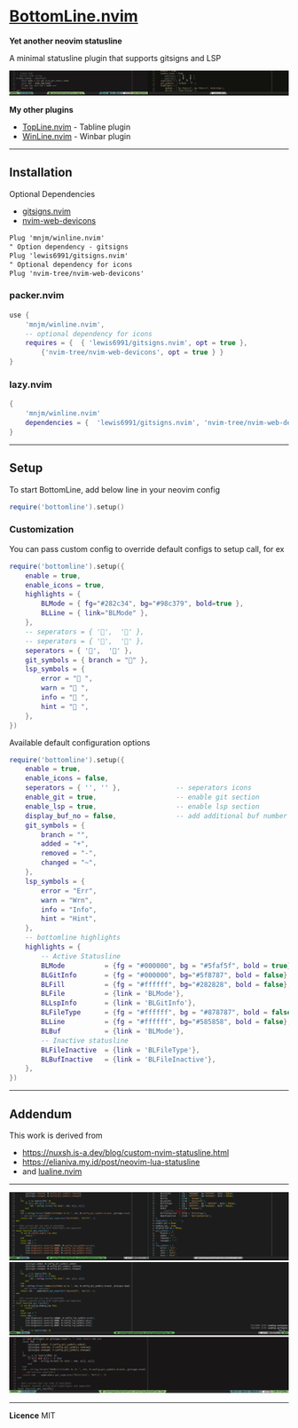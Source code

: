 # [BottomLine.nvim](https://github.com/mnjm/bottomline.nvim)
**Yet another neovim statusline**

A minimal statusline plugin that supports gitsigns and LSP

![Demo image](https://github.com/mnjm/github-media-repo/blob/main/bottomline.nvim/ss.png?raw=true)

**My other plugins**
- [TopLine.nvim](https://github.com/mnjm/topline.nvim) - Tabline plugin
- [WinLine.nvim](https://github.com/mnjm/winline.nvim) - Winbar plugin
***
## Installation

Optional Dependencies
- [gitsigns.nvim](https://github.com/lewis6991/gitsigns.nvim)
- [nvim-web-devicons](https://github.com/nvim-tree/nvim-web-devicons)

```vim
Plug 'mnjm/winline.nvim'
" Option dependency - gitsigns
Plug 'lewis6991/gitsigns.nvim'
" Optional dependency for icons
Plug 'nvim-tree/nvim-web-devicons'
```
### packer.nvim
```lua
use {
    'mnjm/winline.nvim',
    -- optional dependency for icons 
    requires = {  { 'lewis6991/gitsigns.nvim', opt = true },
        {'nvim-tree/nvim-web-devicons', opt = true } }
}
```
### lazy.nvim
```lua
{
    'mnjm/winline.nvim'
    dependencies = {  'lewis6991/gitsigns.nvim', 'nvim-tree/nvim-web-devicons' }
}
```
***
## Setup
To start BottomLine, add below line in your neovim config
```lua
require('bottomline').setup()
```
### Customization
You can pass custom config to override default configs to setup call, for ex
```lua
require('bottomline').setup({
    enable = true,
    enable_icons = true,
    highlights = {
        BLMode = { fg="#282c34", bg="#98c379", bold=true },
        BLLine = { link="BLMode" },
    },
    -- seperators = { '',  '' },
    -- seperators = { '',  '' },
    seperators = { '',  '' },
    git_symbols = { branch = "" },
    lsp_symbols = {
        error = " ",
        warn = " ",
        info = " ",
        hint = " ",
    },
})
```
Available default configuration options
```lua
require('bottomline').setup({
    enable = true,
    enable_icons = false,
    seperators = { '', '' },              -- seperators icons
    enable_git = true,                    -- enable git section
    enable_lsp = true,                    -- enable lsp section
    display_buf_no = false,               -- add additional buf number section at the end of statusline
    git_symbols = {
        branch = "",
        added = "+",
        removed = "-",
        changed = "~",
    },
    lsp_symbols = {
        error = "Err",
        warn = "Wrn",
        info = "Info",
        hint = "Hint",
    },
    -- bottomline highlights
    highlights = {
        -- Active Statusline
        BLMode          = {fg = "#000000", bg = "#5faf5f", bold = true},
        BLGitInfo       = {fg = "#000000", bg="#5f8787", bold = false},
        BLFill          = {fg = "#ffffff", bg="#282828", bold = false},
        BLFile          = {link = 'BLMode'},
        BLLspInfo       = {link = 'BLGitInfo'},
        BLFileType      = {fg = "#ffffff", bg = "#878787", bold = false},
        BLLine          = {fg = "#ffffff", bg="#585858", bold = false},
        BLBuf           = {link = 'BLMode'},
        -- Inactive statusline
        BLFileInactive  = {link = 'BLFileType'},
        BLBufInactive   = {link = 'BLFileInactive'},
    },
})
```
***
## Addendum
This work is derived from
- https://nuxsh.is-a.dev/blog/custom-nvim-statusline.html
- https://elianiva.my.id/post/neovim-lua-statusline
- and [lualine.nvim](https://github.com/nvim-lualine/lualine.nvim)

***
![Demo image](https://github.com/mnjm/github-media-repo/blob/main/bottomline.nvim/ss1.png?raw=true)
![Demo image](https://github.com/mnjm/github-media-repo/blob/main/bottomline.nvim/ss2.png?raw=true)
![Demo image](https://github.com/mnjm/github-media-repo/blob/main/bottomline.nvim/ss3.png?raw=true)
***
**Licence** MIT
